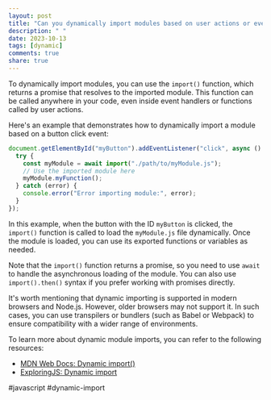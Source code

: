 ```yaml
---
layout: post
title: "Can you dynamically import modules based on user actions or events in JavaScript?"
description: " "
date: 2023-10-13
tags: [dynamic]
comments: true
share: true
---
```


To dynamically import modules, you can use the `import()` function, which returns a promise that resolves to the imported module. This function can be called anywhere in your code, even inside event handlers or functions called by user actions.

Here's an example that demonstrates how to dynamically import a module based on a button click event:

```javascript
document.getElementById("myButton").addEventListener("click", async () => {
  try {
    const myModule = await import("./path/to/myModule.js");
    // Use the imported module here
    myModule.myFunction();
  } catch (error) {
    console.error("Error importing module:", error);
  }
});
```

In this example, when the button with the ID `myButton` is clicked, the `import()` function is called to load the `myModule.js` file dynamically. Once the module is loaded, you can use its exported functions or variables as needed.

Note that the `import()` function returns a promise, so you need to use `await` to handle the asynchronous loading of the module. You can also use `import().then()` syntax if you prefer working with promises directly.

It's worth mentioning that dynamic importing is supported in modern browsers and Node.js. However, older browsers may not support it. In such cases, you can use transpilers or bundlers (such as Babel or Webpack) to ensure compatibility with a wider range of environments.

To learn more about dynamic module imports, you can refer to the following resources:

- [MDN Web Docs: Dynamic import()](https://developer.mozilla.org/en-US/docs/Web/JavaScript/Reference/Statements/import#dynamic_imports)
- [ExploringJS: Dynamic import](https://exploringjs.com/es6/ch_modules.html#sec_dynamic-import)

#javascript #dynamic-import